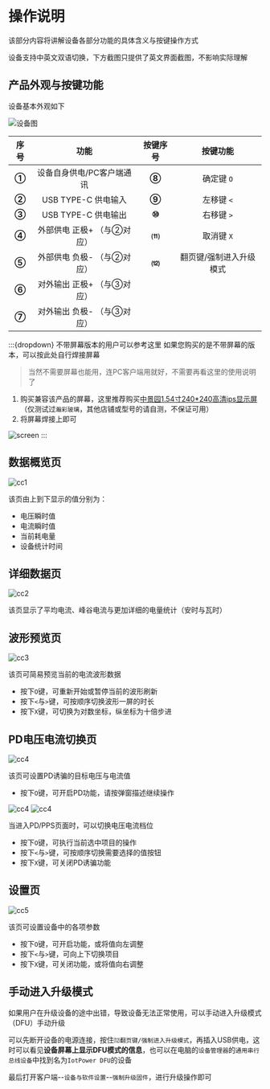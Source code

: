 # 操作说明

该部分内容将讲解设备各部分功能的具体含义与按键操作方式

设备支持中英文双语切换，下方截图只提供了英文界面截图，不影响实际理解

## 产品外观与按键功能

设备基本外观如下

![设备图](img/font.jpg)

|序号|功能|按键序号|按键功能|
|:-:|:-:|:-:|:-:|
|**①**|设备自身供电/PC客户端通讯|**⑧**|确定键 `O`|
|**②**|USB TYPE-C 供电输入|**⑨**|左移键 `<`|
|**③**|USB TYPE-C 供电输出|**⑩**|右移键 `>`|
|**④**|外部供电 正极+ （与②对应）|**⑾**|取消键 `X`|
|**⑤**|外部供电 负极- （与②对应）|**⑿**|翻页键/强制进入升级模式|
|**⑥**|对外输出 正极+ （与③对应）||
|**⑦**|对外输出 负极- （与③对应）||

:::{dropdown} 不带屏幕版本的用户可以参考这里
如果您购买的是不带屏幕的版本，可以按此处自行焊接屏幕

> 当然不需要屏幕也能用，连PC客户端用就好，不需要再看这里的使用说明了

1. 购买兼容该产品的屏幕，这里推荐购买[中景园1.54寸240*240高清ips显示屏](https://item.taobao.com/item.htm?id=600467790218)（仅测试过`瀚彩玻璃`，其他店铺或型号的请自测，不保证可用）
2. 将屏幕焊接上即可

![screen](img/screen.jpg)
:::

## 数据概览页

![cc1](img/cc1.png)

该页由上到下显示的值分别为：

- 电压瞬时值
- 电流瞬时值
- 当前耗电量
- 设备统计时间

## 详细数据页

![cc2](img/cc2.png)

该页显示了平均电流、峰谷电流与更加详细的电量统计（安时与瓦时）

## 波形预览页

![cc3](img/cc3.png)

该页可简易预览当前的电流波形数据

- 按下`O`键，可重新开始或暂停当前的波形刷新
- 按下`<`与`>`键，可按顺序切换波形一屏的时长
- 按下`X`键，可切换为对数坐标，纵坐标为十倍步进

## PD电压电流切换页

![cc4](img/cc40.png)

该页可设置PD诱骗的目标电压与电流值

- 按下`O`键，可开启PD功能，请按弹窗描述继续操作

![cc4](img/cc41.png)
![cc4](img/cc42.png)

当进入PD/PPS页面时，可以切换电压电流档位

- 按下`O`键，可执行当前选中项目的操作
- 按下`<`与`>`键，可按顺序切换需要选择的值按钮
- 按下`X`键，可关闭PD诱骗功能

## 设置页

![cc5](img/cc5.png)

该页可设置设备中的各项参数

- 按下`O`键，可开启功能，或将值向左调整
- 按下`<`与`>`键，可向上下切换项目
- 按下`X`键，可关闭功能，或将值向右调整

## 手动进入升级模式

如果用户在升级设备的途中出错，导致设备无法正常使用，可以手动进入升级模式（DFU）手动升级

可以先断开设备的电源连接，按住`⑿翻页键/强制进入升级模式`，再插入USB供电，这时可以看见**设备屏幕上显示DFU模式的信息**，也可以在电脑的`设备管理器`的`通用串行总线设备`中找到名为`IotPower DFU`的设备

最后打开客户端--`设备与软件设置`--`强制升级固件`，进行升级操作即可
